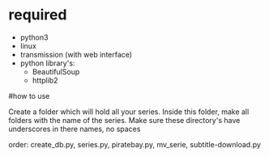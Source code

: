 # required

- python3
- linux
- transmission (with web interface)
- python library's:
  - BeautifulSoup
  - httplib2

#how to use

Create a folder which will hold all your series. Inside this folder, make all folders with the name of the series. Make sure these directory's have underscores in there names, no spaces

order: create_db.py, series.py, piratebay.py, mv_serie, subtitle-download.py
